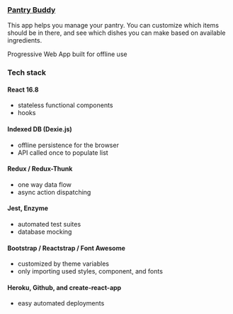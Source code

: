 ### [Pantry Buddy](https://pantrybuddy.herokuapp.com)

This app helps you manage your pantry. You can customize which items should be in there, and see which dishes you can make based on available ingredients.

Progressive Web App built for offline use

### Tech stack

#### React 16.8
- stateless functional components
- hooks

#### Indexed DB (Dexie.js)
- offline persistence for the browser
- API called once to populate list

#### Redux / Redux-Thunk
- one way data flow
- async action dispatching

#### Jest, Enzyme
- automated test suites
- database mocking

#### Bootstrap / Reactstrap / Font Awesome
- customized by theme variables
- only importing used styles, component, and fonts

#### Heroku, Github, and create-react-app
- easy automated deployments
